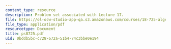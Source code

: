 ```yaml
---
content_type: resource
description: Problem set associated with Lecture 17.
file: https://ol-ocw-studio-app-qa.s3.amazonaws.com/courses/18-725-algebraic-geometry-fall-2003/0bddb5bcc728672a51b474c3bbe0e194_ps8725.pdf
file_type: application/pdf
resourcetype: Document
title: ps8725.pdf
uid: 0bddb5bc-c728-672a-51b4-74c3bbe0e194
---
```

